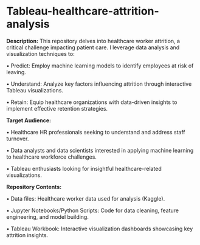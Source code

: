 # Tableau-healthcare-attrition-analysis
**Description:**
This repository delves into healthcare worker attrition, a critical challenge impacting patient care. I leverage data analysis and visualization techniques to:

•	Predict: Employ machine learning models to identify employees at risk of leaving.

•	Understand: Analyze key factors influencing attrition through interactive Tableau visualizations.

•	Retain: Equip healthcare organizations with data-driven insights to implement effective retention strategies.

**Target Audience:**

•	Healthcare HR professionals seeking to understand and address staff turnover.

•	Data analysts and data scientists interested in applying machine learning to healthcare workforce challenges.

•	Tableau enthusiasts looking for insightful healthcare-related visualizations.

**Repository Contents:**

•	Data files: Healthcare worker data used for analysis (Kaggle).

•	Jupyter Notebooks/Python Scripts: Code for data cleaning, feature engineering, and model building.

•	Tableau Workbook: Interactive visualization dashboards showcasing key attrition insights.

